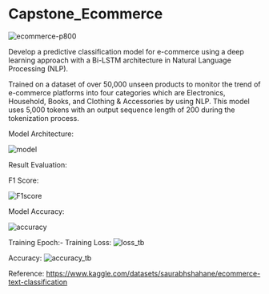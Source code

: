 # Capstone_Ecommerce
![ecommerce-p800](https://github.com/user-attachments/assets/d8eb2258-6f5c-4d9e-a8af-ee40fbadc54e)

Develop a predictive classification model for e-commerce using a deep learning approach with a Bi-LSTM architecture in Natural Language Processing (NLP).

Trained on a dataset of over 50,000 unseen products to monitor the trend of e-commerce platforms into four categories which are Electronics, Household, 
Books, and Clothing & Accessories by using NLP. This model uses 5,000 tokens with an output sequence length of 200 during the tokenization process.

Model Architecture: 

![model](https://github.com/user-attachments/assets/ea9fb240-ef7d-44df-8d1e-b8e37664fa49)


Result Evaluation: 

F1 Score:

![F1score](https://github.com/user-attachments/assets/63a3646a-c267-47d5-bdac-6b39748275b9)

Model Accuracy: 

![accuracy](https://github.com/user-attachments/assets/63c96394-46ac-49f7-8cf6-1f023349af8b)

Training Epoch:- 
Training Loss:
![loss_tb](https://github.com/user-attachments/assets/a5268280-22cc-4a80-a1ca-d1afb23e87dd)

Accuracy: 
![accuracy_tb](https://github.com/user-attachments/assets/83aa2dfc-c8ec-4e8b-82a4-07233972085c)

Reference:
https://www.kaggle.com/datasets/saurabhshahane/ecommerce-text-classification



